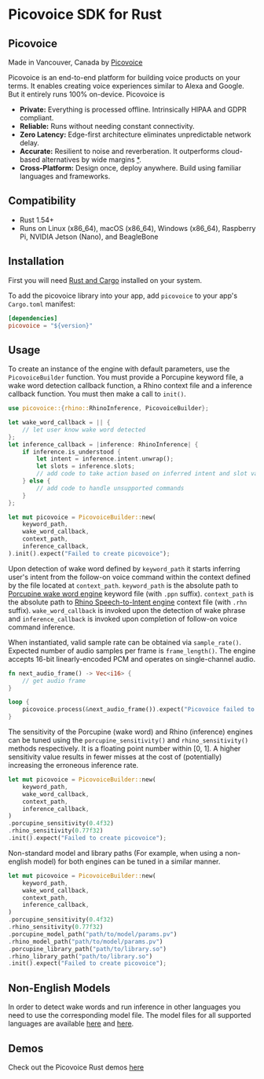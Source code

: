 # Picovoice SDK for Rust

## Picovoice
Made in Vancouver, Canada by [Picovoice](https://picovoice.ai)

Picovoice is an end-to-end platform for building voice products on your terms. It enables creating voice experiences
similar to Alexa and Google. But it entirely runs 100% on-device. Picovoice is

- **Private:** Everything is processed offline. Intrinsically HIPAA and GDPR compliant.
- **Reliable:** Runs without needing constant connectivity.
- **Zero Latency:** Edge-first architecture eliminates unpredictable network delay.
- **Accurate:** Resilient to noise and reverberation. It outperforms cloud-based alternatives by wide margins
[*](https://github.com/Picovoice/speech-to-intent-benchmark#results).
- **Cross-Platform:** Design once, deploy anywhere. Build using familiar languages and frameworks.

## Compatibility

- Rust 1.54+
- Runs on Linux (x86_64), macOS (x86_64), Windows (x86_64), Raspberry Pi, NVIDIA Jetson (Nano), and BeagleBone

## Installation
First you will need [Rust and Cargo](https://rustup.rs/) installed on your system.

To add the picovoice library into your app, add `picovoice` to your app's `Cargo.toml` manifest:
```toml
[dependencies]
picovoice = "${version}"
```

## Usage

To create an instance of the engine with default parameters, use the `PicovoiceBuilder` function. You must provide a Porcupine keyword file, a wake word detection callback function, a Rhino context file and a inference callback function. You must then make a call to `init()`.

```rust
use picovoice::{rhino::RhinoInference, PicovoiceBuilder};

let wake_word_callback = || {
    // let user know wake word detected
};
let inference_callback = |inference: RhinoInference| {
    if inference.is_understood {
        let intent = inference.intent.unwrap();
        let slots = inference.slots;
        // add code to take action based on inferred intent and slot values
    } else {
        // add code to handle unsupported commands
    }
};

let mut picovoice = PicovoiceBuilder::new(
    keyword_path,
    wake_word_callback,
    context_path,
    inference_callback,
).init().expect("Failed to create picovoice");
```

Upon detection of wake word defined by `keyword_path` it starts inferring user's intent from the follow-on voice command within
the context defined by the file located at `context_path`. `keyword_path` is the absolute path to
[Porcupine wake word engine](https://github.com/Picovoice/porcupine) keyword file (with `.ppn` suffix).
`context_path` is the absolute path to [Rhino Speech-to-Intent engine](https://github.com/Picovoice/rhino) context file
(with `.rhn` suffix). `wake_word_callback` is invoked upon the detection of wake phrase and `inference_callback` is
invoked upon completion of follow-on voice command inference.

When instantiated, valid sample rate can be obtained via `sample_rate()`. Expected number of audio samples per
frame is `frame_length()`. The engine accepts 16-bit linearly-encoded PCM and operates on single-channel audio.

```rust
fn next_audio_frame() -> Vec<i16> {
    // get audio frame
}

loop {
    picovoice.process(&next_audio_frame()).expect("Picovoice failed to process audio");
}
```

The sensitivity of the Porcupine (wake word) and Rhino (inference) engines can be tuned
using the `porcupine_sensitivity()` and `rhino_sensitivity()` methods respectively. It is a floating point number within
[0, 1]. A higher sensitivity value results in fewer misses at the cost of (potentially) increasing the erroneous
inference rate.

```rust
let mut picovoice = PicovoiceBuilder::new(
    keyword_path,
    wake_word_callback,
    context_path,
    inference_callback,
)
.porcupine_sensitivity(0.4f32)
.rhino_sensitivity(0.77f32)
.init().expect("Failed to create picovoice");
```

Non-standard model and library paths (For example, when using a non-english model) for both engines can be tuned in a similar manner.

```rust
let mut picovoice = PicovoiceBuilder::new(
    keyword_path,
    wake_word_callback,
    context_path,
    inference_callback,
)
.porcupine_sensitivity(0.4f32)
.rhino_sensitivity(0.77f32)
.porcupine_model_path("path/to/model/params.pv")
.rhino_model_path("path/to/model/params.pv")
.porcupine_library_path("path/to/library.so")
.rhino_library_path("path/to/library.so")
.init().expect("Failed to create picovoice");
```

## Non-English Models

In order to detect wake words and run inference in other languages you need to use the corresponding model file. The model files for all supported languages are available [here](https://github.com/Picovoice/porcupine/tree/master/lib/common) and [here](https://github.com/Picovoice/rhino/tree/master/lib/common).

## Demos

Check out the Picovoice Rust demos [here](/demo/rust)
